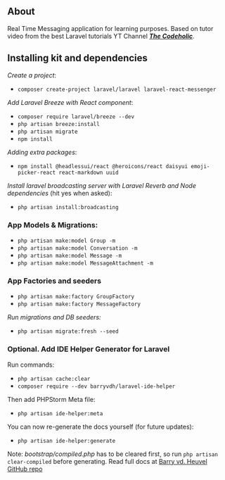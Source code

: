 ## About

Real Time Messaging application for learning purposes. Based on tutor video from the best Laravel tutorials YT Channel
**_[The Codeholic](https://www.youtube.com/@TheCodeholic)_**.

## Installing kit and dependencies

_Create a project_:
* `composer create-project laravel/laravel laravel-react-messenger`

_Add Laravel Breeze with React component_:
* `composer require laravel/breeze --dev`
* `php artisan breeze:install`
* `php artisan migrate`
* `npm install`

_Adding extra packages_:
* `npm install @headlessui/react @heroicons/react daisyui emoji-picker-react react-markdown uuid`

_Install laravel broadcasting server with Laravel Reverb and Node dependencies_ (hit yes when asked):
* `php artisan install:broadcasting`

### App Models & Migrations:
* `php artisan make:model Group -m`
* `php artisan make:model Conversation -m`
* `php artisan make:model Message -m`
* `php artisan make:model MessageAttachment -m`

### App Factories and seeders
* `php artisan make:factory GroupFactory`
* `php artisan make:factory MessageFactory`

_Run migrations and DB seeders:_
* `php artisan migrate:fresh --seed`

### Optional. Add IDE Helper Generator for Laravel
Run commands:
* `php artisan cache:clear`
* `composer require --dev barryvdh/laravel-ide-helper`

Then add PHPStorm Meta file:
* `php artisan ide-helper:meta`

You can now re-generate the docs yourself (for future updates):
* `php artisan ide-helper:generate`

Note: _bootstrap/compiled.php_ has to be cleared first, so run `php artisan clear-compiled` before generating.
Read full docs at [Barry vd. Heuvel GitHub repo](https://github.com/barryvdh/laravel-ide-helper)
